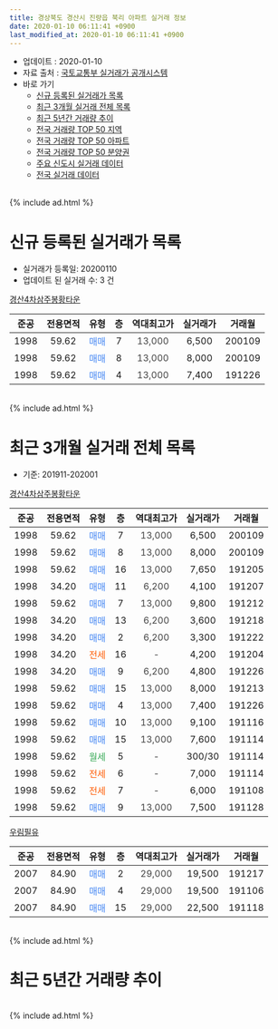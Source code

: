 ```yaml
---
title: 경상북도 경산시 진량읍 북리 아파트 실거래 정보
date: 2020-01-10 06:11:41 +0900
last_modified_at: 2020-01-10 06:11:41 +0900
---
```


* 업데이트 : 2020-01-10
* 자료 출처 : [국토교통부 실거래가 공개시스템](http://rt.molit.go.kr)
* 바로 가기
    * [신규 등록된 실거래가 목록](#신규-등록된-실거래가-목록)
    * [최근 3개월 실거래 전체 목록](#최근-3개월-실거래-전체-목록)
    * [최근 5년간 거래량 추이](#최근-5년간-거래량-추이)
    * [전국 거래량 TOP 50 지역](https://inasie.github.io/apt-trade-info/최근-3개월-전국에서-가장-거래가-많이-발생한-지역)
    * [전국 거래량 TOP 50 아파트](https://inasie.github.io/apt-trade-info/최근-3개월-전국에서-가장-거래가-많이-발생한-아파트)
    * [전국 거래량 TOP 50 분양권](https://inasie.github.io/apt-trade-info/최근-3개월-전국에서-가장-거래가-많이-발생한-분양권)
    * [주요 신도시 실거래 데이터](https://inasie.github.io/apt-trade-info/주요-신도시)
    * [전국 실거래 데이터](https://inasie.github.io/apt-trade-info/전국)
<br>
{% include ad.html %}
<br>

# 신규 등록된 실거래가 목록
* 실거래가 등록일: 20200110
* 업데이트 된 실거래 수: 3 건


[경산4차삼주봉황타운](https://search.naver.com/search.naver?query=%EA%B2%BD%EC%83%81%EB%B6%81%EB%8F%84+%EA%B2%BD%EC%82%B0%EC%8B%9C+%EC%A7%84%EB%9F%89%EC%9D%8D+%EB%B6%81%EB%A6%AC+%EA%B2%BD%EC%82%B04%EC%B0%A8%EC%82%BC%EC%A3%BC%EB%B4%89%ED%99%A9%ED%83%80%EC%9A%B4)

|준공|전용면적|유형|층|역대최고가|실거래가|거래월|
|:---:|:---:|:---:|:---:|:---:|:---:|:---:|
|1998|59.62|<span style="color:#4285f3">매매</span>|7|<span style="color:#444444">13,000</span>|6,500|200109|
|1998|59.62|<span style="color:#4285f3">매매</span>|8|<span style="color:#444444">13,000</span>|8,000|200109|
|1998|59.62|<span style="color:#4285f3">매매</span>|4|<span style="color:#444444">13,000</span>|7,400|191226|


<br>
{% include ad.html %}
<br>

# 최근 3개월 실거래 전체 목록
* 기준: 201911-202001


[경산4차삼주봉황타운](https://search.naver.com/search.naver?query=%EA%B2%BD%EC%83%81%EB%B6%81%EB%8F%84+%EA%B2%BD%EC%82%B0%EC%8B%9C+%EC%A7%84%EB%9F%89%EC%9D%8D+%EB%B6%81%EB%A6%AC+%EA%B2%BD%EC%82%B04%EC%B0%A8%EC%82%BC%EC%A3%BC%EB%B4%89%ED%99%A9%ED%83%80%EC%9A%B4)

|준공|전용면적|유형|층|역대최고가|실거래가|거래월|
|:---:|:---:|:---:|:---:|:---:|:---:|:---:|
|1998|59.62|<span style="color:#4285f3">매매</span>|7|<span style="color:#444444">13,000</span>|6,500|200109|
|1998|59.62|<span style="color:#4285f3">매매</span>|8|<span style="color:#444444">13,000</span>|8,000|200109|
|1998|59.62|<span style="color:#4285f3">매매</span>|16|<span style="color:#444444">13,000</span>|7,650|191205|
|1998|34.20|<span style="color:#4285f3">매매</span>|11|<span style="color:#444444">6,200</span>|4,100|191207|
|1998|59.62|<span style="color:#4285f3">매매</span>|7|<span style="color:#444444">13,000</span>|9,800|191212|
|1998|34.20|<span style="color:#4285f3">매매</span>|13|<span style="color:#444444">6,200</span>|3,600|191218|
|1998|34.20|<span style="color:#4285f3">매매</span>|2|<span style="color:#444444">6,200</span>|3,300|191222|
|1998|34.20|<span style="color:#ff5a00">전세</span>|16|<span style="color:#444444">-</span>|4,200|191204|
|1998|34.20|<span style="color:#4285f3">매매</span>|9|<span style="color:#444444">6,200</span>|4,800|191226|
|1998|59.62|<span style="color:#4285f3">매매</span>|15|<span style="color:#444444">13,000</span>|8,000|191213|
|1998|59.62|<span style="color:#4285f3">매매</span>|4|<span style="color:#444444">13,000</span>|7,400|191226|
|1998|59.62|<span style="color:#4285f3">매매</span>|10|<span style="color:#444444">13,000</span>|9,100|191116|
|1998|59.62|<span style="color:#4285f3">매매</span>|15|<span style="color:#444444">13,000</span>|7,600|191114|
|1998|59.62|<span style="color:#34a853">월세</span>|5|<span style="color:#444444">-</span>|300/30|191114|
|1998|59.62|<span style="color:#ff5a00">전세</span>|6|<span style="color:#444444">-</span>|7,000|191114|
|1998|59.62|<span style="color:#ff5a00">전세</span>|7|<span style="color:#444444">-</span>|6,000|191108|
|1998|59.62|<span style="color:#4285f3">매매</span>|9|<span style="color:#444444">13,000</span>|7,500|191128|

[우림필유](https://search.naver.com/search.naver?query=%EA%B2%BD%EC%83%81%EB%B6%81%EB%8F%84+%EA%B2%BD%EC%82%B0%EC%8B%9C+%EC%A7%84%EB%9F%89%EC%9D%8D+%EB%B6%81%EB%A6%AC+%EC%9A%B0%EB%A6%BC%ED%95%84%EC%9C%A0)

|준공|전용면적|유형|층|역대최고가|실거래가|거래월|
|:---:|:---:|:---:|:---:|:---:|:---:|:---:|
|2007|84.90|<span style="color:#4285f3">매매</span>|2|<span style="color:#444444">29,000</span>|19,500|191217|
|2007|84.90|<span style="color:#4285f3">매매</span>|4|<span style="color:#444444">29,000</span>|19,500|191106|
|2007|84.90|<span style="color:#4285f3">매매</span>|15|<span style="color:#444444">29,000</span>|22,500|191118|


<br>
{% include ad.html %}
<br>

# 최근 5년간 거래량 추이


<div style="width:100%;">
    <canvas id="deal_progress" height="200"></canvas>
</div>

<script>
new Chart(document.getElementById("deal_progress"), {
    type: 'line',
    data: {
        labels: ['201501','201502','201503','201504','201505','201506','201507','201508','201509','201510','201511','201512','201601','201602','201603','201604','201605','201606','201607','201608','201609','201610','201611','201612','201701','201702','201703','201704','201705','201706','201707','201708','201709','201710','201711','201712','201801','201802','201803','201804','201805','201806','201807','201808','201809','201810','201811','201812','201901','201902','201903','201904','201905','201906','201907','201908','201909','201910','201911','201912','202001'],
        datasets: [{
            label: '매매',
            pointRadius: 1,
            data: [16, 14, 27, 15, 16, 11, 9, 12, 12, 9, 12, 7, 11, 6, 5, 11, 7, 10, 6, 6, 11, 9, 8, 5, 6, 8, 11, 4, 10, 3, 7, 17, 18, 4, 6, 4, 6, 4, 13, 9, 2, 5, 7, 4, 7, 9, 4, 5, 5, 6, 9, 5, 4, 8, 11, 10, 4, 7, 5, 9, 2],
            borderColor: "rgba(255, 201, 14, 1)",
            backgroundColor: "rgba(255, 201, 14, 0.5)",
            fill: false,
            lineTension: 0
        },{
            label: '전월세',
            pointRadius: 1,
            data: [9, 4, 6, 4, 3, 5, 8, 3, 3, 5, 4, 4, 9, 5, 4, 2, 8, 7, 3, 5, 8, 5, 4, 7, 4, 4, 5, 2, 1, 4, 2, 4, 2, 1, 1, 2, 1, 4, 5, 4, 3, 5, 2, 3, 3, 4, 4, 3, 8, 3, 3, 11, 5, 6, 4, 3, 3, 2, 3, 1, 0],
            borderColor: "rgba(0, 141, 185, 1)",
            backgroundColor: "rgba(0, 141, 185, 0.5)",
            fill: false,
            lineTension: 0
        }
        ]
    },
    options: {
        responsive: true,
        title: {
            display: false
        },
        tooltips: {
            mode: 'index',
            intersect: false
        },
        hover: {
            mode: 'nearest',
            intersect: true
        },
        scales: {
            xAxes: [{
                display: true,
                scaleLabel: {
                    display: true,
                    labelString: '년/월'
                }
            }],
            yAxes: [{
                display: true,
                ticks: {
                    suggestedMin: 0,
                },
                scaleLabel: {
                    display: true,
                    labelString: '실거래 수'
                }
            }]
        }
    }
});

</script>


<br>
{% include ad.html %}
<br>

